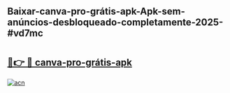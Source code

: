 ## Baixar-canva-pro-grátis-apk-Apk-sem-anúncios-desbloqueado-completamente-2025-#vd7mc

# <h2><a href="https://ainizakaria.my?title=canva-pro-grátis-apk&ref=22M">🔗👉 🔴 canva-pro-grátis-apk</a></h2>

[![acn](https://github.com/user-attachments/assets/0f9c940e-d8b0-45ae-aac7-cd30a18b3e1c)](https://ainizakaria.my?title=canva-pro-grátis-apk&ref=22M)

